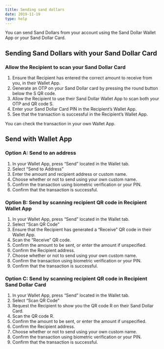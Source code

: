 ```yaml
---
title: Sending sand dollars
date: 2019-11-19
type: help
---
```


You can send Sand Dollars from your account using the Sand Dollar Wallet App or your Sand Dollar Card.

## Sending Sand Dollars with your Sand Dollar Card

### Allow the Recipient to scan your Sand Dollar Card

1. Ensure that Recipient has entered the correct amount to receive from you, in their Wallet App.
2. Generate an OTP on your Sand Dollar card by pressing the round button below the S QR code.
3. Allow the Recipient to use their Sand Dollar Wallet App to scan both your OTP and QR code S.
4. Enter your Sand Dollar Card PIN in the Recipient’s Wallet App.
5. See that the transaction is successful in the Recipient’s Wallet App.

You can check the transaction in your own Wallet App.

## Send with Wallet App

### Option A: Send to an address

1. In your Wallet App, press “Send” located in the Wallet tab.
2. Select “Send to Address”
3. Enter the amount and recipient address or custom name.
4. Choose whether or not to send using your own custom name.
5. Confirm the transaction using biometric verification or your PIN.
6. Confirm that the transaction is successful.

### Option B: Send by scanning recipient QR code in Recipient Wallet App

1. In your Wallet App, press “Send” located in the Wallet tab.
2. Select “Scan QR Code”
3. Ensure that the Recipient has generated a “Receive” QR code in their Wallet App.
4. Scan the “Receive” QR code.
5. Confirm the amount to be sent, or enter the amount if unspecified.
6. Confirm the Recipient address.
7. Choose whether or not to send using your own custom name.
8. Confirm the transaction using biometric verification or your PIN.
9. Confirm that the transaction is successful.

### Option C: Send by scanning recipient QR code in Recipient Sand Dollar Card

1. In your Wallet App, press “Send” located in the Wallet tab.
2. Select “Scan QR Code”
3. Request the Recipient to show you the QR code R on their Sand Dollar Card.
4. Scan the QR code R.
5. Confirm the amount to be sent, or enter the amount if unspecified.
6. Confirm the Recipient address.
7. Choose whether or not to send using your own custom name.
8. Confirm the transaction using biometric verification or your PIN.
9. Confirm that the transaction is successful.
